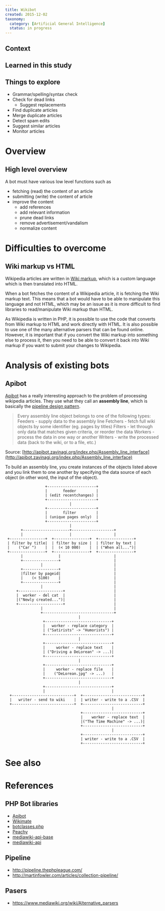 ```yaml
---
title: Wikibot
created: 2015-12-02
taxonomy:
  category: [Artificial General Intelligence]
  status: in progress
---
```


## Context

## Learned in this study

## Things to explore
* Grammar/spelling/syntax check
* Check for dead links
	* Suggest replacements
* Find duplicate articles
* Merge duplicate articles
* Detect spam edits
* Suggest similar articles
* Monitor articles

# Overview
## High level overview
A bot must have various low level functions such as
* fetching (read) the content of an article
* submitting (write) the content of article
* improve the content
    * add references
    * add relevant information
    * prune dead links
    * remove advertisement/vandalism
    * normalize content

# Difficulties to overcome
## Wiki markup vs HTML
Wikipedia articles are written in [Wiki markup](https://en.wikipedia.org/wiki/Help:Wiki_markup), which is a custom language which is then translated into HTML.

When a bot fetches the content of a Wikipedia article, it is fetching the Wiki markup text. This means that a bot would have to be able to manipulate this language and not HTML, which may be an issue as it is more difficult to find libraries to read/manipulate Wiki markup than HTML.

As Wikipedia is written in PHP, it is possible to use the code that converts from Wiki markup to HTML and work directly with HTML. It is also possible to use one of the many alternative parsers that can be found online. However, it is important that if you convert the Wiki markup into something else to process it, then you need to be able to convert it back into Wiki markup if you want to submit your changes to Wikipedia.

# Analysis of existing bots
## Apibot
[Apibot](http://apibot.zavinagi.org/index.php/Main_Page) has a really interesting approach to the problem of processing wikipedia articles. They use what they call an **assembly line**, which is basically the [pipeline design pattern](https://www.cise.ufl.edu/research/ParallelPatterns/PatternLanguage/AlgorithmStructure/Pipeline.htm).

> Every assembly line object belongs to one of the following types:
> Feeders - supply data to the assembly line
> Fetchers - fetch full wiki objects by some identifier (eg. pages by titles)
> Filters - let through only data that matches given criteria, or reorder the data
> Workers - process the data in one way or another
> Writers - write the processed data (back to the wiki, or to a file, etc.)

Source: [http://apibot.zavinagi.org/index.php/Assembly_line_interface](http://apibot.zavinagi.org/index.php/Assembly_line_interface)

To build an assembly line, you create instances of the objects listed above and you link them to one another by specifying the data source of each object (in other word, the input of the object).

```
                  +----------------------+
                  |       feeder         |
                  | (edit recentchanges) |
                  +----------------------+
                             |
                  +----------------------+
                  |       filter         |
                  | (unique pages only)  |
                  +----------------------+
                             |
       +---------------------+-------------------+
       |                     |                   |
 +----------------+  +----------------+  +----------------+
 | filter by title|  | filter by size |  | filter by text |
 |    ("Car ")    |  |  (< 10 000)    |  | ("When all...")|
 +----------------+  +----------------+  +----------------+
       |                |                        |
       +----------------+                        |
                |                                |
       +----------------+                        |
       |filter by pageid|                        |
       |    (< 5100)    |                        |
       +----------------+                        |
                |                                |
     +--------------------+                      |
     |  worker - del cat  |                      |
     |("Newly created...")|                      |
     +--------------------+                      |
                |                                |
                +--------------------------------+
                                 |
                 +------------------------------+
                 |   worker - replace category  |
                 | ("Satirists" -> "Humorists") |
                 +------------------------------+
                                 |
                 +------------------------------+
                 |     worker - replace text    |
                 | ("Driving a DeLorean" -> ...)|
                 +------------------------------+
                                 |
                 +------------------------------+
                 |     worker - replace file    |
                 |    ("DeLorean.jpg" -> ...)   |
                 +------------------------------+
                                 |
                 +------------------------------+
                 |                              |
  +----------------------------+  +---------------------------+
  |   writer - send to wiki    |  | writer - write to a .CSV  |
  +----------------------------+  +---------------------------+
                                                |
                                  +---------------------------+
                                  |    worker - replace text  |
                                  |("The Time Machine" -> ...)|
                                  +---------------------------+
                                                |
                                  +---------------------------+
                                  | writer - write to a .CSV  |
                                  +---------------------------+
```

# See also

# References
## PHP Bot libraries
* [Apibot](http://apibot.zavinagi.org/index.php/Main_Page)
* [Wikimate](https://github.com/hamstar/Wikimate)
* [botclasses.php](https://github.com/legoktm/harej-bots/blob/master/botclasses.php)
* [Peachy](https://github.com/MW-Peachy/Peachy)
* [mediawiki-api-base](https://github.com/addwiki/mediawiki-api-base)
* [mediawiki-api](https://github.com/addwiki/mediawiki-api)

## Pipeline
* http://pipeline.thephpleague.com/
* http://martinfowler.com/articles/collection-pipeline/

## Pasers
* https://www.mediawiki.org/wiki/Alternative_parsers
